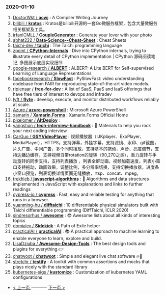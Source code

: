 ### 2020-01-10 
1. [
        DoctorWkt /
**acwj**](https://github.com/DoctorWkt/acwj) : A Compiler Writing Journey
1. [
        bilibili /
**kratos**](https://github.com/bilibili/kratos) : Kratos是bilibili开源的一套Go微服务框架，包含大量微服务相关框架及工具。
1. [
        irfanICMLL /
**CoupleGenerator**](https://github.com/irfanICMLL/CoupleGenerator) : Generate your lover with your photo
1. [
        abhat222 /
**Data-Science--Cheat-Sheet**](https://github.com/abhat222/Data-Science--Cheat-Sheet) : Cheat Sheets
1. [
        taichi-dev /
**taichi**](https://github.com/taichi-dev/taichi) : The Taichi programming language
1. [
        zpoint /
**CPython-Internals**](https://github.com/zpoint/CPython-Internals) : Dive into CPython internals, trying to illustrate every detail of CPython implementation | CPython 源码阅读笔记, 多图展示底层实现细节
1. [
        google-research /
**ALBERT**](https://github.com/google-research/ALBERT) : ALBERT: A Lite BERT for Self-supervised Learning of Language Representations
1. [
        facebookresearch /
**SlowFast**](https://github.com/facebookresearch/SlowFast) : PySlowFast: video understanding codebase from FAIR for reproducing state-of-the-art video models.
1. [
        ripienaar /
**free-for-dev**](https://github.com/ripienaar/free-for-dev) : A list of SaaS, PaaS and IaaS offerings that have free tiers of interest to devops and infradev
1. [
        lyft /
**flyte**](https://github.com/lyft/flyte) : develop, execute, and monitor distributed workflows reliably at scale.
1. [
        Azure /
**azure-powershell**](https://github.com/Azure/azure-powershell) : Microsoft Azure PowerShell
1. [
        xamarin /
**Xamarin.Forms**](https://github.com/xamarin/Xamarin.Forms) : Xamarin.Forms Official Home
1. [
        pixelomer /
**AltDeploy**](https://github.com/pixelomer/AltDeploy) : 
1. [
        yangshun /
**tech-interview-handbook**](https://github.com/yangshun/tech-interview-handbook) : 💯 Materials to help you rock your next coding interview
1. [
        CarGuo /
**GSYVideoPlayer**](https://github.com/CarGuo/GSYVideoPlayer) : 视频播放器（IJKplayer、ExoPlayer、MediaPlayer），HTTPS，支持弹幕，外挂字幕，支持滤镜、水印、gif截图，片头广告、中间广告，多个同时播放，支持基本的拖动，声音、亮度调节，支持边播边缓存，支持视频自带rotation的旋转（90,270之类），重力旋转与手动旋转的同步支持，支持列表播放 ，列表全屏动画，视频加载速度，列表小窗口支持拖动，动画效果，调整比例，多分辨率切换，支持切换播放器，进度条小窗口预览，列表切换详情页面无缝播放，rtsp、concat、mpeg。
1. [
        trekhleb /
**javascript-algorithms**](https://github.com/trekhleb/javascript-algorithms) : 📝 Algorithms and data structures implemented in JavaScript with explanations and links to further readings
1. [
        cypress-io /
**cypress**](https://github.com/cypress-io/cypress) : Fast, easy and reliable testing for anything that runs in a browser.
1. [
        yuanming-hu /
**difftaichi**](https://github.com/yuanming-hu/difftaichi) : 10 differentiable physical simulators built with Taichi differentiable programming (DiffTaichi, ICLR 2020)
1. [
        sindresorhus /
**awesome**](https://github.com/sindresorhus/awesome) : 😎 Awesome lists about all kinds of interesting topics
1. [
        domialex /
**Sidekick**](https://github.com/domialex/Sidekick) : A Path of Exile helper
1. [
        practicalAI /
**practicalAI**](https://github.com/practicalAI/practicalAI) : 📚 A practical approach to machine learning to enable everyone to learn, explore and build.
1. [
        LisaDziuba /
**Awesome-Design-Tools**](https://github.com/LisaDziuba/Awesome-Design-Tools) : The best design tools and plugins for everything 👉
1. [
        chatwoot /
**chatwoot**](https://github.com/chatwoot/chatwoot) : Simple and elegant live chat software 🔥💬
1. [
        stretchr /
**testify**](https://github.com/stretchr/testify) : A toolkit with common assertions and mocks that plays nicely with the standard library
1. [
        kubernetes-sigs /
**kustomize**](https://github.com/kubernetes-sigs/kustomize) : Customization of kubernetes YAML configurations 

- [ < 上一页 ](https://github.com/able8/github-trending-daily-record/blob/master/2020-01-09.md) -------- [ 下一页 > ](https://github.com/able8/github-trending-daily-record/blob/master/2020-01-11.md)